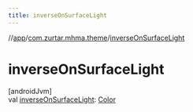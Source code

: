 ```yaml
---
title: inverseOnSurfaceLight
---
```

//[app](../../index.html)/[com.zurtar.mhma.theme](index.html)/[inverseOnSurfaceLight](inverse-on-surface-light.html)



# inverseOnSurfaceLight



[androidJvm]\
val [inverseOnSurfaceLight](inverse-on-surface-light.html): [Color](https://developer.android.com/reference/kotlin/androidx/compose/ui/graphics/Color.html)



